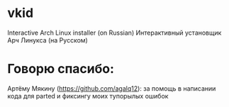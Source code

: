 # vkid
Interactive Arch Linux installer (on Russian)
Интерактивный установщик Арч Линукса (на Русском)

# Говорю спасибо:
Артёму Мякину (https://github.com/agalq12): за помощь в написании кода для parted и фиксингу моих тупорылых ошибок
